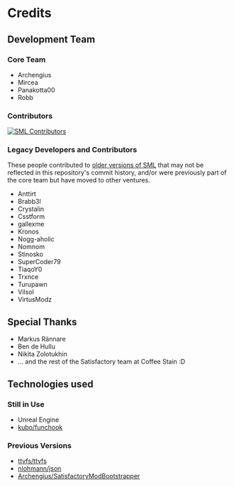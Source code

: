 # Credits

## Development Team

### Core Team

<!-- cspell:disable -->
- Archengius
- Mircea
- Panakotta00
- Robb
<!-- cspell:enable -->

### Contributors

[![SML Contributors](https://contrib.rocks/image?repo=satisfactorymodding/SatisfactoryModLoader)](https://github.com/satisfactorymodding/SatisfactoryModLoader/graphs/contributors)

### Legacy Developers and Contributors

These people contributed to [older versions of SML](https://github.com/satisfactorymodding/SML-Archive)
that may not be reflected in this repository's commit history,
and/or were previously part of the core team but have moved to other ventures.

<!-- cspell:disable -->
- Anttirt
- Brabb3l
- Crystalin
- Csstform
- gallexme
- Kronos
- Nogg-aholic
- Nomnom
- Stinosko
- SuperCoder79
- TiaqoY0
- Trxnce
- Turupawn
- Vilsol
- VirtusModz
<!-- cspell:enable -->

## Special Thanks

<!-- cspell:disable -->
- Markus Rännare
- Ben de Hullu
- Nikita Zolotukhin
- ... and the rest of the Satisfactory team at Coffee Stain :D
<!-- cspell:enable -->

## Technologies used

### Still in Use

<!-- cspell:disable -->
- Unreal Engine
- [kubo/funchook](https://github.com/kubo/funchook)
<!-- cspell:enable -->

### Previous Versions

<!-- cspell:disable -->
- [ttvfs/ttvfs](https://github.com/fgenesis/ttvfs)
- [nlohmann/json](https://github.com/nlohmann/json)
- [Archengius/SatisfactoryModBootstrapper](https://github.com/satisfactorymodding/SatisfactoryModBootstrapper)
<!-- cspell:enable -->
